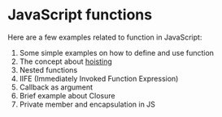 # JavaScript functions
Here are a few examples related to function in JavaScript:
1. Some simple examples on how to define and use function
2. The concept about [hoisting](https://developer.mozilla.org/en-US/docs/Glossary/Hoisting)
3. Nested functions
4. IIFE (Immediately Invoked Function Expression)
5. Callback as argument
6. Brief example about Closure
7. Private member and encapsulation in JS
